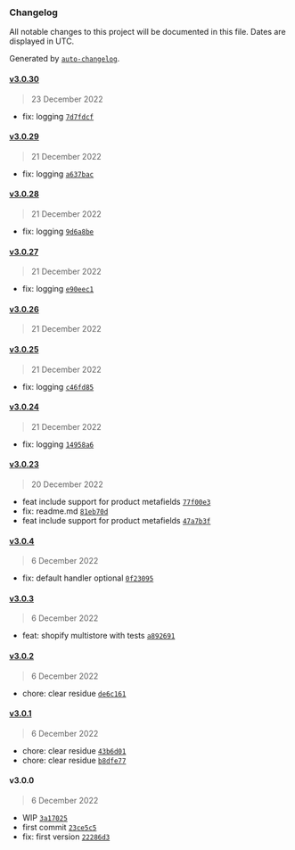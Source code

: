 ### Changelog

All notable changes to this project will be documented in this file. Dates are displayed in UTC.

Generated by [`auto-changelog`](https://github.com/CookPete/auto-changelog).

#### [v3.0.30](https://github.com/SGFGOV/medusa-plugin-shopify-ts/compare/v3.0.29...v3.0.30)

> 23 December 2022

- fix: logging [`7d7fdcf`](https://github.com/SGFGOV/medusa-plugin-shopify-ts/commit/7d7fdcf3426e8d403527541d004605e2e1752f5c)

#### [v3.0.29](https://github.com/SGFGOV/medusa-plugin-shopify-ts/compare/v3.0.28...v3.0.29)

> 21 December 2022

- fix: logging [`a637bac`](https://github.com/SGFGOV/medusa-plugin-shopify-ts/commit/a637bacae4732eb1b81687d8a195795983460476)

#### [v3.0.28](https://github.com/SGFGOV/medusa-plugin-shopify-ts/compare/v3.0.27...v3.0.28)

> 21 December 2022

- fix: logging [`9d6a8be`](https://github.com/SGFGOV/medusa-plugin-shopify-ts/commit/9d6a8beb4f51c2e14aa8fe2953e6c1e32bf3553f)

#### [v3.0.27](https://github.com/SGFGOV/medusa-plugin-shopify-ts/compare/v3.0.26...v3.0.27)

> 21 December 2022

- fix: logging [`e90eec1`](https://github.com/SGFGOV/medusa-plugin-shopify-ts/commit/e90eec1d0df4708d364426a1db52af565d3e059a)

#### [v3.0.26](https://github.com/SGFGOV/medusa-plugin-shopify-ts/compare/v3.0.25...v3.0.26)

> 21 December 2022

#### [v3.0.25](https://github.com/SGFGOV/medusa-plugin-shopify-ts/compare/v3.0.24...v3.0.25)

> 21 December 2022

- fix: logging [`c46fd85`](https://github.com/SGFGOV/medusa-plugin-shopify-ts/commit/c46fd85011cd0007ccce2e459214b964b83af480)

#### [v3.0.24](https://github.com/SGFGOV/medusa-plugin-shopify-ts/compare/v3.0.23...v3.0.24)

> 21 December 2022

- fix: logging [`14958a6`](https://github.com/SGFGOV/medusa-plugin-shopify-ts/commit/14958a6db8802ab121e886b81d059e6967e31ca8)

#### [v3.0.23](https://github.com/SGFGOV/medusa-plugin-shopify-ts/compare/v3.0.4...v3.0.23)

> 20 December 2022

- feat include support for product metafields [`77f00e3`](https://github.com/SGFGOV/medusa-plugin-shopify-ts/commit/77f00e35ac57a3ba6c7043a7c49094400a155ebf)
- fix: readme.md [`81eb70d`](https://github.com/SGFGOV/medusa-plugin-shopify-ts/commit/81eb70debe510834762f118da67d62b73624f796)
- feat include support for product metafields [`47a7b3f`](https://github.com/SGFGOV/medusa-plugin-shopify-ts/commit/47a7b3feca5ffaf31746d95b53f794257aa55cb6)

#### [v3.0.4](https://github.com/SGFGOV/medusa-plugin-shopify-ts/compare/v3.0.3...v3.0.4)

> 6 December 2022

- fix: default handler optional [`0f23095`](https://github.com/SGFGOV/medusa-plugin-shopify-ts/commit/0f230950c0ffd4ad8f9708512691da53da42c387)

#### [v3.0.3](https://github.com/SGFGOV/medusa-plugin-shopify-ts/compare/v3.0.2...v3.0.3)

> 6 December 2022

- feat: shopify multistore with tests [`a892691`](https://github.com/SGFGOV/medusa-plugin-shopify-ts/commit/a892691f229cbbdbc7ef3cd1b2c2760d40a91f9c)

#### [v3.0.2](https://github.com/SGFGOV/medusa-plugin-shopify-ts/compare/v3.0.1...v3.0.2)

> 6 December 2022

- chore: clear residue [`de6c161`](https://github.com/SGFGOV/medusa-plugin-shopify-ts/commit/de6c161702a28817b3d8f41b8f9667a76129d3ba)

#### [v3.0.1](https://github.com/SGFGOV/medusa-plugin-shopify-ts/compare/v3.0.0...v3.0.1)

> 6 December 2022

- chore: clear residue [`43b6d01`](https://github.com/SGFGOV/medusa-plugin-shopify-ts/commit/43b6d01ab30fe36d3410b16c463e582a90bfd292)
- chore: clear residue [`b8dfe77`](https://github.com/SGFGOV/medusa-plugin-shopify-ts/commit/b8dfe7731c9465ef71fd52569aa7e5050a9c16cf)

#### v3.0.0

> 6 December 2022

- WIP [`3a17025`](https://github.com/SGFGOV/medusa-plugin-shopify-ts/commit/3a170256ced308c682bc3cb40178c7cbbdbf9227)
- first commit [`23ce5c5`](https://github.com/SGFGOV/medusa-plugin-shopify-ts/commit/23ce5c5b43381897dcc51f6cba9374dfc61966cc)
- fix: first version [`22286d3`](https://github.com/SGFGOV/medusa-plugin-shopify-ts/commit/22286d33016d61b3ac683ac98a5f35053ec47dd3)
